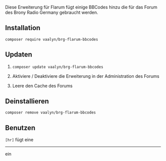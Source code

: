Diese Erweiterung für Flarum fügt einige BBCodes hinzu die für das Forum des Brony Radio Germany gebraucht werden.

## Installation

`composer require vaalyn/brg-flarum-bbcodes`

## Updaten

1) `composer update vaalyn/brg-flarum-bbcodes`

2) Aktiviere / Deaktiviere die Erweiterung in der Administration des Forums

3) Leere den Cache des Forums

## Deinstallieren

`composer remove vaalyn/brg-flarum-bbcodes`

## Benutzen

`[hr]` fügt eine <hr/> ein
